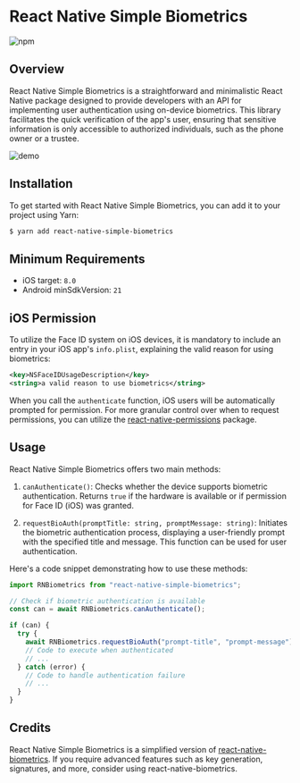# React Native Simple Biometrics

![npm](https://img.shields.io/npm/v/react-native-simple-biometrics?color=%231F7AE0)

## Overview

React Native Simple Biometrics is a straightforward and minimalistic React Native package designed to provide developers with an API for implementing user authentication using on-device biometrics. This library facilitates the quick verification of the app's user, ensuring that sensitive information is only accessible to authorized individuals, such as the phone owner or a trustee.

![demo](./demo.gif?raw=true "demo")

## Installation

To get started with React Native Simple Biometrics, you can add it to your project using Yarn:

```bash
$ yarn add react-native-simple-biometrics
```

## Minimum Requirements

- iOS target: `8.0`
- Android minSdkVersion: `21`

## iOS Permission

To utilize the Face ID system on iOS devices, it is mandatory to include an entry in your iOS app's `info.plist`, explaining the valid reason for using biometrics:

```xml
<key>NSFaceIDUsageDescription</key>
<string>a valid reason to use biometrics</string>
```

When you call the `authenticate` function, iOS users will be automatically prompted for permission. For more granular control over when to request permissions, you can utilize the [react-native-permissions](https://www.npmjs.com/package/react-native-permissions) package.

## Usage

React Native Simple Biometrics offers two main methods:

1. `canAuthenticate()`: Checks whether the device supports biometric authentication. Returns `true` if the hardware is available or if permission for Face ID (iOS) was granted.

2. `requestBioAuth(promptTitle: string, promptMessage: string)`: Initiates the biometric authentication process, displaying a user-friendly prompt with the specified title and message. This function can be used for user authentication.

Here's a code snippet demonstrating how to use these methods:

```javascript
import RNBiometrics from "react-native-simple-biometrics";

// Check if biometric authentication is available
const can = await RNBiometrics.canAuthenticate();

if (can) {
  try {
    await RNBiometrics.requestBioAuth("prompt-title", "prompt-message");
    // Code to execute when authenticated
    // ...
  } catch (error) {
    // Code to handle authentication failure
    // ...
  }
}
```

## Credits

React Native Simple Biometrics is a simplified version of [react-native-biometrics](https://www.npmjs.com/package/react-native-biometrics). If you require advanced features such as key generation, signatures, and more, consider using react-native-biometrics.